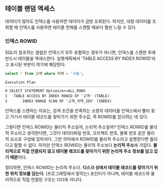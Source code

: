 
## 테이블 랜덤 액세스

데이터가 많아도 인덱스를 사용하면 데이터가 금방 조회된다.
하지만, 대량 데이터를 조회할 때 인덱스를 사용하면 테이블 전체를 스캔할 때보다 훨씬 느릴 수 있다.

### 인덱스 ROWID
SQL이 참조하는 컬럼은 인덱스가 모두 포함하는 경우가 아니면, 인덱스를 스캔한 후에 반드시 테이블을 액세스한다. 실행계획에서 'TABLE ACCESS BY INDEX ROWID'라고 표시된 부분이 여기에 해당한다.
```sql
select * from 고객 where 지역 = '서울';
```
```
Execution Plan
-----------------------------------------------------
0 SELECT STATEMENT Optimizer=ALL_ROWS
1 	TABLE ACCESS BY INDEX ROWID OF '고객' (TABLE)
2 		INDEX RANGE SCAN OF '고객_지역_IDX' (INDEX)
```

인덱스를 스캔하는 이유는, 검색 조건을 만족하는 소량의 데이터를 인덱스에서 빨리 찾고 거기서 테이블 레코드를 찾아가기 위한 주소값, 즉 ROWID를 얻으려는 데 있다.

그렇다면 인덱스 ROWID는 물리적 주소일까, 논리적 주소일까?
인덱스 ROWID를 물리적 주소라고 생각한다면, 그것이 데이터파일 번호, 오브젝트 번호, 블록 번호 같은 물리적 요소로 구성돼 있어서다. 그런 의미에서 ROWID를 물리적 주소라고 설명한다면 틀리다고 말할 수 없다. 하지만 인덱스 ROWID는 물리적 주소보다 **논리적 주소**에 가깝다. **물리적으로 직접 연결되지 않고 테이블 레코드를 찾아가기 위한 논리적 주소 정보를 담고 있기 때문**이다.

정리하면, 인덱스 ROWID는 논리적 주소다. **디스크 상에서 테이블 레코드를 찾아가기 위한 위치 정보를 담는다**. (프로그래밍에서 말하는) 포인터가 아니며, 테이블 레코드와 물리적으로 직접 연결된 구조는 더더욱 아니다.

